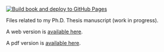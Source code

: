 
[![Build book and deploy to GitHub Pages](https://github.com/lobis/thesis/actions/workflows/build-deploy.yml/badge.svg)](https://github.com/lobis/thesis/actions/workflows/build-deploy.yml)

Files related to my Ph.D. Thesis manuscript (work in progress).

A web version is [available here](https://lobis.github.io/thesis).

A pdf version is [available here](https://lobis.github.io/thesis/pdf/book.pdf).
